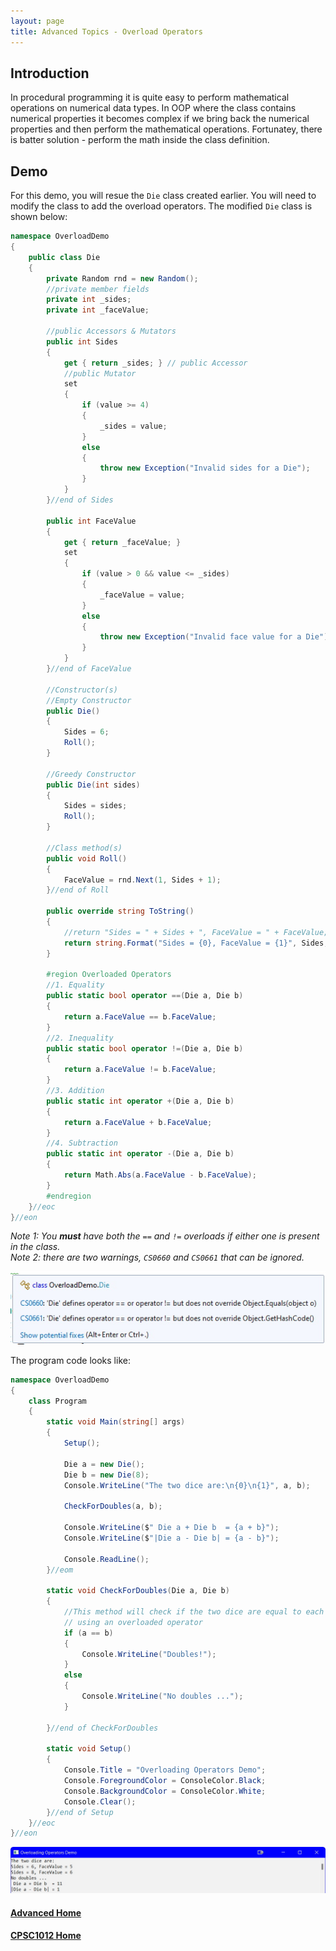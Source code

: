 ```yaml
---
layout: page
title: Advanced Topics - Overload Operators
---
```


## Introduction
In procedural programming it is quite easy to perform mathematical operations on numerical data types. In OOP where the class contains numerical properties it becomes complex if we bring back the numerical properties and then perform the mathematical operations. Fortunatey, there is batter solution - perform the math inside the class definition.

## Demo
For this demo, you will resue the `Die` class created earlier. You will need to modify the class to add the overload operators. The modified `Die` class is shown below:

```csharp
namespace OverloadDemo
{
    public class Die
    {
        private Random rnd = new Random();
        //private member fields
        private int _sides;
        private int _faceValue;

        //public Accessors & Mutators
        public int Sides
        {
            get { return _sides; } // public Accessor
            //public Mutator
            set
            {
                if (value >= 4)
                {
                    _sides = value;
                }
                else
                {
                    throw new Exception("Invalid sides for a Die");
                }
            }
        }//end of Sides

        public int FaceValue
        {
            get { return _faceValue; }
            set
            {
                if (value > 0 && value <= _sides)
                {
                    _faceValue = value;
                }
                else
                {
                    throw new Exception("Invalid face value for a Die");
                }
            }
        }//end of FaceValue

        //Constructor(s)
        //Empty Constructor
        public Die()
        {
            Sides = 6;
            Roll();
        }

        //Greedy Constructor
        public Die(int sides)
        {
            Sides = sides;
            Roll();
        }

        //Class method(s)
        public void Roll()
        {
            FaceValue = rnd.Next(1, Sides + 1);
        }//end of Roll

        public override string ToString()
        {
            //return "Sides = " + Sides + ", FaceValue = " + FaceValue;
            return string.Format("Sides = {0}, FaceValue = {1}", Sides, FaceValue);
        }

        #region Overloaded Operators
        //1. Equality
        public static bool operator ==(Die a, Die b)
        {
            return a.FaceValue == b.FaceValue;
        }
        //2. Inequality
        public static bool operator !=(Die a, Die b)
        {
            return a.FaceValue != b.FaceValue;
        }
        //3. Addition
        public static int operator +(Die a, Die b)
        {
            return a.FaceValue + b.FaceValue;
        }
        //4. Subtraction
        public static int operator -(Die a, Die b)
        {
            return Math.Abs(a.FaceValue - b.FaceValue);
        }
        #endregion
    }//eoc
}//eon
```

_Note 1: You **must** have both the `==` and `!=` overloads if either one is present in the class._<br>
_Note 2: there are two warnings, `CS0660` and `CS0661` that can be ignored._

![compiler-warning](files/compiler-warning.jpg)

The program code looks like:

```csharp
namespace OverloadDemo
{
    class Program
    {
        static void Main(string[] args)
        {
            Setup();

            Die a = new Die();
            Die b = new Die(8);
            Console.WriteLine("The two dice are:\n{0}\n{1}", a, b);

            CheckForDoubles(a, b);

            Console.WriteLine($" Die a + Die b  = {a + b}");
            Console.WriteLine($"|Die a - Die b| = {a - b}");

            Console.ReadLine();
        }//eom

        static void CheckForDoubles(Die a, Die b)
        {
            //This method will check if the two dice are equal to each other
            // using an overloaded operator
            if (a == b)
            {
                Console.WriteLine("Doubles!");
            }
            else
            {
                Console.WriteLine("No doubles ...");
            }

        }//end of CheckForDoubles

        static void Setup()
        {
            Console.Title = "Overloading Operators Demo";
            Console.ForegroundColor = ConsoleColor.Black;
            Console.BackgroundColor = ConsoleColor.White;
            Console.Clear();
        }//end of Setup
    }//eoc
}//eon
```

![overloads](files/overloads.jpg)

#### [Advanced Home](index.md)
#### [CPSC1012 Home](../index.md)